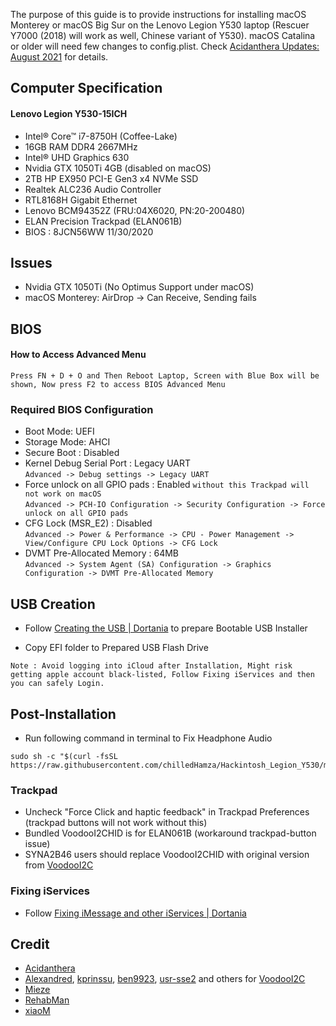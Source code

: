 The purpose of this guide is to provide instructions for installing macOS Monterey or macOS Big Sur on the Lenovo Legion Y530 laptop (Rescuer Y7000 (2018) will work as well, Chinese variant of Y530). macOS Catalina or older will need few changes to config.plist. Check [Acidanthera Updates: August 2021](https://dortania.github.io/hackintosh/updates/2021/08/02/acidanthera-august.html) for details. 


## Computer Specification

#### Lenovo Legion Y530-15ICH

- Intel® Core™ i7-8750H (Coffee-Lake)
- 16GB RAM DDR4 2667MHz
- Intel® UHD Graphics 630
- Nvidia GTX 1050Ti 4GB (disabled on macOS)
- 2TB HP EX950 PCI-E Gen3 x4 NVMe SSD
- Realtek ALC236 Audio Controller
- RTL8168H Gigabit Ethernet
- Lenovo BCM94352Z (FRU:04X6020, PN:20-200480)
- ELAN Precision Trackpad (ELAN061B)
- BIOS : 8JCN56WW 11/30/2020

## Issues
- Nvidia GTX 1050Ti (No Optimus Support under macOS)
- macOS Monterey: AirDrop -> Can Receive, Sending fails

## BIOS
#### How to Access Advanced Menu
`Press FN + D + O and Then Reboot Laptop, Screen with Blue Box will be shown, Now press F2 to access BIOS Advanced Menu`

### Required BIOS Configuration

- Boot Mode: UEFI
- Storage Mode: AHCI
- Secure Boot : Disabled
- Kernel Debug Serial Port : Legacy UART \
 `Advanced -> Debug settings -> Legacy UART`
- Force unlock on all GPIO pads : Enabled `without this Trackpad will not work on macOS` \
`Advanced -> PCH-IO Configuration -> Security Configuration -> Force unlock on all GPIO pads`
- CFG Lock (MSR_E2) : Disabled \
`Advanced -> Power & Performance -> CPU - Power Management -> View/Configure CPU Lock Options -> CFG Lock`
- DVMT Pre-Allocated Memory : 64MB \
`Advanced -> System Agent (SA) Configuration -> Graphics Configuration -> DVMT Pre-Allocated Memory`

## USB Creation

- Follow [Creating the USB | Dortania](https://dortania.github.io/OpenCore-Install-Guide/installer-guide/) to prepare Bootable USB Installer

- Copy EFI folder to Prepared USB Flash Drive

```
Note : Avoid logging into iCloud after Installation, Might risk getting apple account black-listed, Follow Fixing iServices and then you can safely Login.
```
## Post-Installation
- Run following command in terminal to Fix Headphone Audio
```
sudo sh -c "$(curl -fsSL https://raw.githubusercontent.com/chilledHamza/Hackintosh_Legion_Y530/main/AudioFix.sh)"
```
### Trackpad
- Uncheck "Force Click and haptic feedback" in Trackpad Preferences (trackpad buttons will not work without this)
- Bundled VoodooI2CHID is for ELAN061B (workaround trackpad-button issue)
- SYNA2B46 users should replace VoodooI2CHID with original version from [VoodooI2C](https://github.com/VoodooI2C/VoodooI2C/releases/)

### Fixing iServices
- Follow [Fixing iMessage and other iServices | Dortania](https://dortania.github.io/OpenCore-Post-Install/universal/iservices.html)

## Credit
- [Acidanthera](https://github.com/acidanthera)
- [Alexandred](https://github.com/alexandred), [kprinssu](https://github.com/kprinssu), [ben9923](https://github.com/ben9923), [usr-sse2](https://github.com/usr-sse2) and others for [VoodooI2C](https://github.com/VoodooI2C/VoodooI2C)
- [Mieze](https://github.com/Mieze)
- [RehabMan](https://github.com/RehabMan)
- [xiaoM](https://github.com/xiaoMGitHub)
